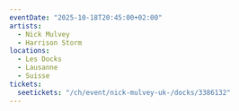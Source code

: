 ```yaml
---
eventDate: "2025-10-18T20:45:00+02:00"
artists:
  - Nick Mulvey
  - Harrison Storm
locations:
  - Les Docks
  - Lausanne
  - Suisse
tickets:
  seetickets: "/ch/event/nick-mulvey-uk-/docks/3386132"
---
```

